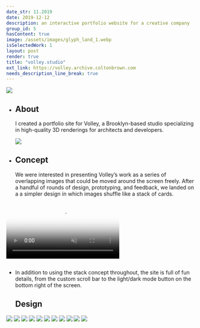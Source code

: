 ```yaml
---
date_str: 11.2019
date: 2019-12-12
description: an interactive portfolio website for a creative company
group_id: 5
hasContent: true
image: /assets/images/glyph_land_1.webp
isSelectedWork: 1
layout: post
render: true
title: "volley.studio"
ext_link: https://volley.archive.coltonbrown.com
needs_description_line_break: true
---
```


<div class="photo-row content-width content-offset">
    <img style="max-height: 30em;" src="images/volley/volley-cover.png" />
</div>

<ul class="article-list content-width content-offset">
    <li class="article-list__title-block">
        <div class="item_date">
            <h2>About</h2>
        </div>
        <div class="item_description">
            <p>
                I created a portfolio site for Volley, a Brooklyn-based studio specializing in high-quality 3D renderings for architects and developers.
            </p>
        </div>
    </li>
    <img style="max-height: 30em;" class="push-left-1" src="images/volley/volley-process.png" />
    <li class="article-list__title-block">
        <div class="item_date">
            <h2>Concept</h2>
        </div>
        <div class="item_description">
            <p>
                We were interested in presenting Volley’s work as a series of overlapping images that could be moved around the screen freely. After a handful of rounds of design, prototyping, and feedback, we landed on a a simpler design in which images shuffle like a stack of cards.
            </p>
        </div>
    </li>
</ul>

<div style="max-height: 30em; margin-bottom: 2em;">
    <video
        poster="images/volley/volley-stack-poster.png"
        style="max-height: 30em;"
        autoplay muted loop
    >
        <source src="https://stream.mux.com/DLHZ02CVJtWLxjqZcDJlffJkNk8a3cUcaB3sNMtfZBFY.m3u8" type="video/mp4"></source>
    </video>
</div>

<ul class="article-list content-width content-offset">
    <li class="article-list__title-block">
        <div class="item_description">
            <p>
                In addition to using the stack concept throughout, the site is full of fun details, from the custom scroll bar to the light/dark mode button on the bottom right of the screen.
            </p>
        </div>
        <div class="item_date">
            <h2>Design</h2>
        </div>
    </li>
</ul>


<div class="content-width content-offset">
    <img style="max-height: 30em;" src="images/volley/volley-ui-1.png" />
    <img style="max-height: 30em;" src="images/volley/volley-ui-2.png" />
    <img style="max-height: 30em;" src="images/volley/volley-ui-3.png" />
    <img style="max-height: 30em;" src="images/volley/volley-ui-4.png" />
    <img style="max-height: 30em;" src="images/volley/volley-ui-5.png" />
    <img style="max-height: 30em;" src="images/volley/volley-ui-6.png" />
    <img style="max-height: 30em;" src="images/volley/volley-ui-7.png" />
    <img style="max-height: 30em;" src="images/volley/volley-ui-8.png" />
    <img style="max-height: 30em;" src="images/volley/volley-ui-9.png" />
    <img style="max-height: 30em;" src="images/volley/volley-ui-10.png" />
    <img style="max-height: 30em;" src="images/volley/volley-ui-11.png" />
</div>